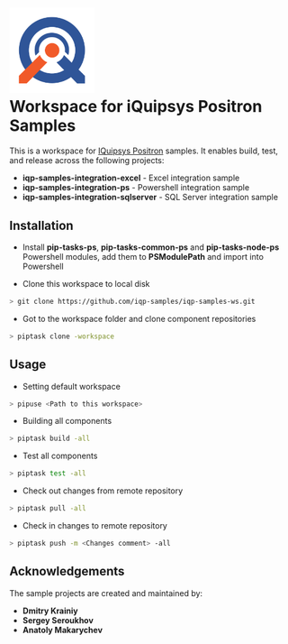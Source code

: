 # <img src="https://github.com/iqp-samples/iqp-samples-ws/raw/master/logo.png" alt="iQuipsys Logo" style="max-width:30%"> <br/> Workspace for iQuipsys Positron Samples

This is a workspace for [IQuipsys Positron](http://www.iquipsys.com) samples.
It enables build, test, and release across the following projects:

- **iqp-samples-integration-excel** - Excel integration sample
- **iqp-samples-integration-ps** - Powershell integration sample
- **iqp-samples-integration-sqlserver** - SQL Server integration sample

## Installation

- Install **pip-tasks-ps**, **pip-tasks-common-ps** and **pip-tasks-node-ps** Powershell modules, 
add them to **PSModulePath** and import into Powershell

- Clone this workspace to local disk
```bash
> git clone https://github.com/iqp-samples/iqp-samples-ws.git
```

- Got to the workspace folder and clone component repositories
```bash
> piptask clone -workspace
```

## Usage

- Setting default workspace
```bash
> pipuse <Path to this workspace>
```

- Building all components
```bash
> piptask build -all
```

- Test all components
``` bash
> piptask test -all
```

- Check out changes from remote repository
```bash
> piptask pull -all
```

- Check in changes to remote repository
```bash
> piptask push -m <Changes comment> -all
```

## Acknowledgements

The sample projects are created and maintained by:
- **Dmitry Krainiy**
- **Sergey Seroukhov**
- **Anatoly Makarychev**
